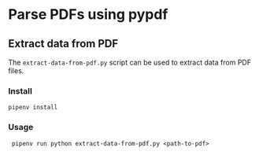 # Parse PDFs using pypdf

## Extract data from PDF

The `extract-data-from-pdf.py` script can be used to extract data from PDF files.

### Install

```
pipenv install
```

### Usage

```
 pipenv run python extract-data-from-pdf.py <path-to-pdf>
```
